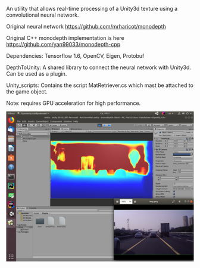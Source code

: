 An utility that allows real-time processing of a Unity3d texture using a convolutional neural network. 

Original neural network https://github.com/mrharicot/monodepth

Original C++ monodepth implementation is here https://github.com/yan99033/monodepth-cpp

Dependencies: Tensorflow 1.6, OpenCV, Eigen, Protobuf

DepthToUnity: A shared library to connect the neural network with Unity3d. Can be used as a plugin.  

Unity_scripts: Contains the script MatRetriever.cs which mast be attached to the game object.

Note: requires GPU acceleration for high performance.

![Alt text](/preview.png?raw=true "Preview")

